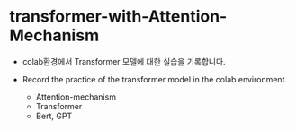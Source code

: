 # transformer-with-Attention-Mechanism
- colab환경에서 Transformer 모델에 대한 실습을 기록합니다.
- Record the practice of the transformer model in the colab environment.

  - Attention-mechanism
  - Transformer
  - Bert, GPT
